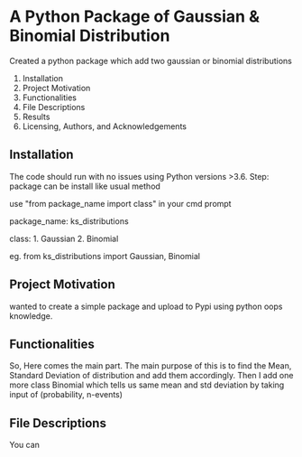 # A Python Package of Gaussian & Binomial Distribution
Created a python package which add two gaussian or binomial distributions

1. Installation
2. Project Motivation
3. Functionalities
4. File Descriptions
5. Results
6. Licensing, Authors, and Acknowledgements

## Installation

The code should run with no issues using Python versions >3.6.
Step: package can be install like usual method

use  "from package_name import class"  in your cmd prompt

package_name:  ks_distributions

class: 1. Gaussian 2. Binomial

eg. from ks_distributions import Gaussian, Binomial

## Project Motivation

wanted to create a simple package and upload to Pypi using python oops knowledge.

## Functionalities

So, Here comes the main part. The main purpose of this is to find the Mean, Standard Deviation of distribution and add them accordingly.
Then I add one more class Binomial which tells us same mean and std deviation by taking input of (probability, n-events)

## File Descriptions

You can 
